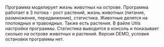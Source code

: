Программа моделирует жизнь животных на острове.
Программа работает в 3 потока - рост растений, жизнь животных
(питание, размножение, передвижение), статистика.
Животные делятся на плотоядных и травоядных. Также есть растения.
В файле Utils настройки программы.
Статистика выводится в консоль и показывает сколько на острове животных и
растений.
Версия DEMO, условия остановки программы нет.
